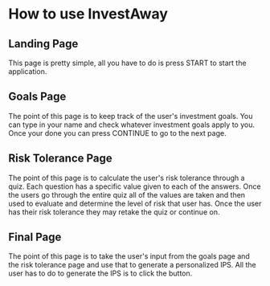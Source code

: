 # How to use InvestAway

## Landing Page

This page is pretty simple, all you have to do is press START to start the application.

## Goals Page

The point of this page is to keep track of the user's investment goals. You can type in your name and check whatever investment goals apply to you. Once your done you can press CONTINUE to go to the next page.

## Risk Tolerance Page

The point of this page is to calculate the user's risk tolerance through a quiz. Each question has a specific value given to each of the answers. Once the users go through the entire quiz all of the values are taken and then used to evaluate and determine the level of risk that user has. Once the user has their risk tolerance they may retake the quiz or continue on.

## Final Page

The point of this page is to take the user's input from the goals page and the risk tolerance page and use that to generate a personalized IPS. All the user has to do to generate the IPS is to click the button.
